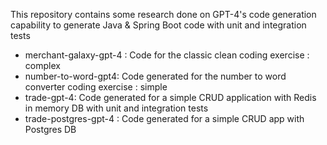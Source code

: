 This repository contains some research done on GPT-4's code generation 
capability to generate Java & Spring Boot code with unit and integration tests

- merchant-galaxy-gpt-4 : Code for the classic clean coding exercise : complex
- number-to-word-gpt4: Code generated for the number to word converter coding exercise : simple
- trade-gpt-4: Code generated for a simple CRUD application with Redis in memory DB with unit and integration tests
- trade-postgres-gpt-4 : Code generated for a simple CRUD app with Postgres DB
